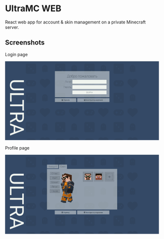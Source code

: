 # UltraMC WEB

React web app for account & skin management on a private Minecraft server.

## Screenshots

Login page

![Login page screenshot](screenshots/login.png)

Profile page

![Profile page screenshot](screenshots/profile.png)

